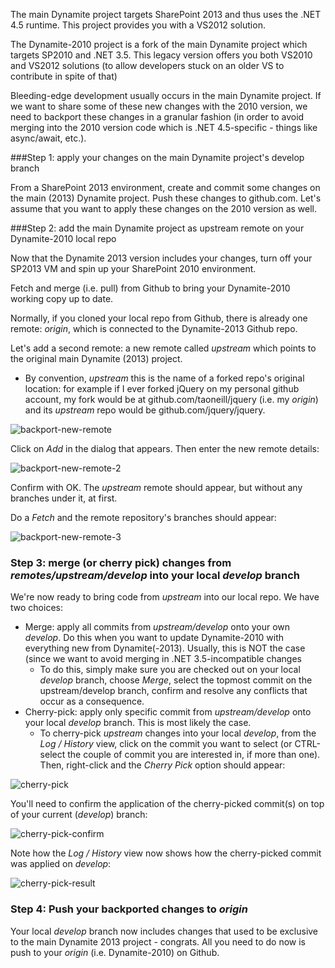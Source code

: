 The main Dynamite project targets SharePoint 2013 and thus uses the .NET 4.5 runtime. This project provides you with a VS2012 solution.

The Dynamite-2010 project is a fork of the main Dynamite project which targets SP2010 and .NET 3.5. This legacy version offers you both VS2010 and VS2012 solutions (to allow developers stuck on an older VS to contribute in spite of that)

Bleeding-edge development usually occurs in the main Dynamite project. If we want to share some of these new changes with the 2010 version, we need to backport these changes in a granular fashion (in order to avoid merging into the 2010 version code which is .NET 4.5-specific - things like async/await, etc.).

###Step 1: apply your changes on the main Dynamite project's develop branch

From a SharePoint 2013 environment, create and commit some changes on the main (2013) Dynamite project. Push these changes to github.com. Let's assume that you want to apply these changes on the 2010 version as well.

###Step 2: add the main Dynamite project as upstream remote on your Dynamite-2010 local repo

Now that the Dynamite 2013 version includes your changes, turn off your SP2013 VM and spin up your SharePoint 2010 environment.

Fetch and merge (i.e. pull) from Github to bring your Dynamite-2010 working copy up to date.

Normally, if you cloned your local repo from Github, there is already one remote: *origin*, which is connected to the Dynamite-2013 Github repo. 

Let's add a second remote: a new remote called *upstream* which points to the original main Dynamite (2013) project. 

* By convention, *upstream* this is the name of a forked repo's original location: for example if I ever forked jQuery on my personal github account, my fork would be at github.com/taoneill/jquery (i.e. my *origin*) and its *upstream* repo would be github.com/jquery/jquery.

![backport-new-remote](http://i.imgur.com/n07MHY3.png)

Click on *Add* in the dialog that appears. Then enter the new remote details:

![backport-new-remote-2](http://i.imgur.com/YCX4Lkn.png)

Confirm with OK. The *upstream* remote should appear, but without any branches under it, at first.

Do a *Fetch* and the remote repository's branches should appear:

![backport-new-remote-3](http://i.imgur.com/t4JHy8x.png)

### Step 3: merge (or cherry pick) changes from *remotes/upstream/develop* into your local *develop* branch

We're now ready to bring code from *upstream* into our local repo. We have two choices:

* Merge: apply all commits from *upstream/develop* onto your own *develop*. Do this when you want to update Dynamite-2010 with everything new from Dynamite(-2013). Usually, this is NOT the case (since we want to avoid merging in .NET 3.5-incompatible changes
    * To do this, simply make sure you are checked out on your local *develop* branch, choose *Merge*, select the topmost commit on the upstream/develop branch, confirm and resolve any conflicts that occur as a consequence.
* Cherry-pick: apply only specific commit from *upstream/develop* onto your local *develop* branch. This is most likely the case.
    * To cherry-pick *upstream* changes into your local *develop*, from the *Log / History* view, click on the commit you want to select (or CTRL-select the couple of commit you are interested in, if more than one). Then, right-click and the *Cherry Pick* option should appear:

![cherry-pick](http://i.imgur.com/Ec5FBTg.png)

You'll need to confirm the application of the cherry-picked commit(s) on top of your current (*develop*) branch:

![cherry-pick-confirm](http://i.imgur.com/0jF39La.png)

Note how the *Log / History* view now shows how the cherry-picked commit was applied on *develop*:

![cherry-pick-result](http://i.imgur.com/W73Gkx4.png)

### Step 4: Push your backported changes to *origin*

Your local *develop* branch now includes changes that used to be exclusive to the main Dynamite 2013 project - congrats. All you need to do now is push to your *origin* (i.e. Dynamite-2010) on Github.